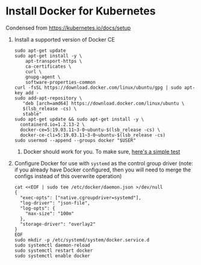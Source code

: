 # Install Docker for Kubernetes

Condensed from https://kubernetes.io/docs/setup

1. Install a supported version of Docker CE

    ```shell script
    sudo apt-get update
    sudo apt-get install -y \
        apt-transport-https \
        ca-certificates \
        curl \
        gnupg-agent \
        software-properties-common
    curl -fsSL https://download.docker.com/linux/ubuntu/gpg | sudo apt-key add -
    sudo add-apt-repository \
       "deb [arch=amd64] https://download.docker.com/linux/ubuntu \
       $(lsb_release -cs) \
       stable"
    sudo apt-get update && sudo apt-get install -y \
      containerd.io=1.2.13-2 \
      docker-ce=5:19.03.11~3-0~ubuntu-$(lsb_release -cs) \
      docker-ce-cli=5:19.03.11~3-0~ubuntu-$(lsb_release -cs)
    sudo usermod --append --groups docker "$USER"
    ```
    1. Docker should work for you. To make sure, [here's a simple test](test-docker.md)

1. Configure Docker for use with `systemd` as the control group driver (note: if you already have Docker configured, then you will need to merge the configs instead of this overwrite operation)

    ```shell script
    cat <<EOF | sudo tee /etc/docker/daemon.json >/dev/null
    {
      "exec-opts": ["native.cgroupdriver=systemd"],
      "log-driver": "json-file",
      "log-opts": {
        "max-size": "100m"
      },
      "storage-driver": "overlay2"
    }
    EOF
    sudo mkdir -p /etc/systemd/system/docker.service.d
    sudo systemctl daemon-reload
    sudo systemctl restart docker
    sudo systemctl enable docker
    ```